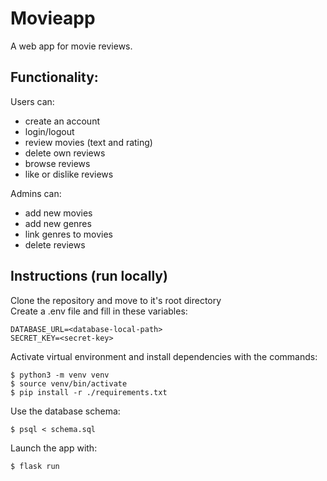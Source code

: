 # Movieapp
A web app for movie reviews.

## Functionality:  
Users can:  
* create an account  
* login/logout  
* review movies (text and rating) 
* delete own reviews
* browse reviews  
* like or dislike reviews  

Admins can:  
* add new movies
* add new genres
* link genres to movies
* delete reviews


## Instructions (run locally)  
Clone the repository and move to it's root directory  
Create a .env file and fill in these variables:  
```
DATABASE_URL=<database-local-path>
SECRET_KEY=<secret-key>
```
  
Activate virtual environment and install dependencies with the commands:  
```
$ python3 -m venv venv  
$ source venv/bin/activate  
$ pip install -r ./requirements.txt  
```

Use the database schema:  
```
$ psql < schema.sql
```
Launch the app with:  
```
$ flask run  
```
